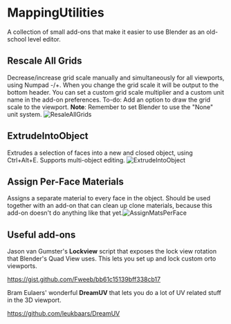 # MappingUtilities
A collection of small add-ons that make it easier to use Blender as an old-school level editor.
## Rescale All Grids
Decrease/increase grid scale manually and simultaneously for all viewports, using Numpad -/+. 
When you change the grid scale it will be output to the bottom header. 
You can set a custom grid scale multiplier and a custom unit name in the add-on preferences.
To-do: Add an option to draw the grid scale to the viewport.
**Note**: Remember to set Blender to use the "None" unit system.
![ResaleAllGrids](https://user-images.githubusercontent.com/36510916/188155972-9758adb4-74b8-4b39-82b8-eb69b945a56e.gif)

## ExtrudeIntoObject
Extrudes a selection of faces into a new and closed object, using Ctrl+Alt+E. Supports multi-object editing.
![ExtrudeIntoObject](https://user-images.githubusercontent.com/36510916/188155936-a62b03a4-df7c-428a-9a6e-cb45be1d9d4c.gif)

## Assign Per-Face Materials
Assigns a separate material to every face in the object. 
Should be used together with an add-on that can clean up clone materials, because this add-on doesn't do anything like that yet.![AssignMatsPerFace](https://user-images.githubusercontent.com/36510916/188155558-6b2807c5-305a-4475-8f04-9b1340eb5be7.gif)

## Useful add-ons
Jason van Gumster's **Lockview** script that exposes the lock view rotation that Blender's Quad View uses. 
This lets you set up and lock custom orto viewports.

https://gist.github.com/Fweeb/bb61c15139bff338cb17
  
  
Bram Eulaers' wonderful **DreamUV** that lets you do a lot of UV related stuff in the 3D viewport.

https://github.com/leukbaars/DreamUV
